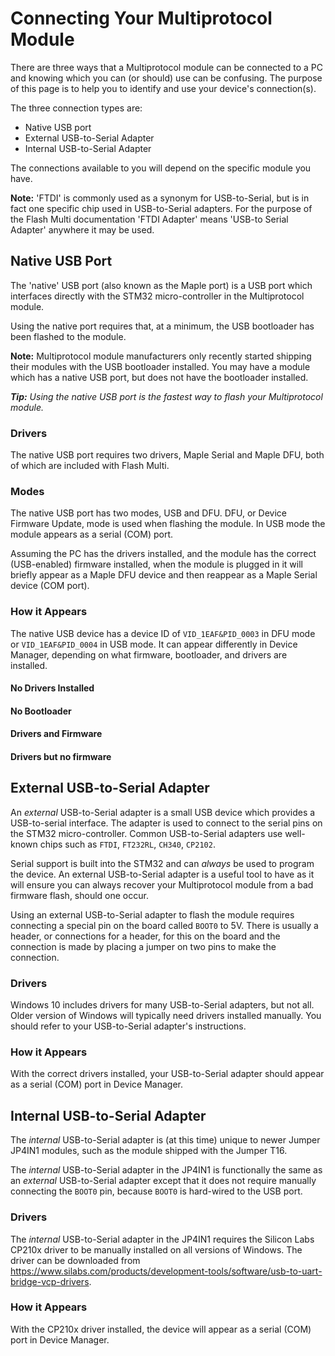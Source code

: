 # Connecting Your Multiprotocol Module
There are three ways that a Multiprotocol module can be connected to a PC and knowing which you can (or should) use can be confusing.  The purpose of this page is to help you to identify and use your device's connection(s).

The three connection types are:
* Native USB port
* External USB-to-Serial Adapter
* Internal USB-to-Serial Adapter

The connections available to you will depend on the specific module you have. 

**Note:** 'FTDI' is commonly used as a synonym for USB-to-Serial, but is in fact one specific chip used in USB-to-Serial adapters.  For the purpose of the Flash Multi documentation 'FTDI Adapter' means 'USB-to Serial Adapter' anywhere it may be used.

## Native USB Port
The 'native' USB port (also known as the Maple port) is a USB port which interfaces directly with the STM32 micro-controller in the Multiprotocol module.  

Using the native port requires that, at a minimum, the USB bootloader has been flashed to the module.

**Note:** Multiprotocol module manufacturers only recently started shipping their modules with the USB bootloader installed.  You may have a module which has a native USB port, but does not have the bootloader installed.

_**Tip:** Using the native USB port is the fastest way to flash your Multiprotocol module._

### Drivers
The native USB port requires two drivers, Maple Serial and Maple DFU, both of which are included with Flash Multi.

### Modes
The native USB port has two modes, USB and DFU.  DFU, or Device Firmware Update, mode is used when flashing the module. In USB mode the module appears as a serial (COM) port.

Assuming the PC has the drivers installed, and the module has the correct (USB-enabled) firmware installed, when the module is plugged in it will briefly appear as a Maple DFU device and then reappear as a Maple Serial device (COM port).  

### How it Appears
The native USB device has a device ID of `VID_1EAF&PID_0003` in DFU mode or `VID_1EAF&PID_0004` in USB mode.  It can appear differently in Device Manager, depending on what firmware, bootloader, and drivers are installed.

#### No Drivers Installed

#### No Bootloader

#### Drivers and Firmware

#### Drivers but no firmware

## External USB-to-Serial Adapter
An _external_ USB-to-Serial adapter is a small USB device which provides a USB-to-serial interface.  The adapter is used to connect to the serial pins on the STM32 micro-controller.  Common USB-to-Serial adapters use well-known chips such as `FTDI`, `FT232RL`, `CH340`, `CP2102`.

Serial support is built into the STM32 and can _always_ be used to program the device.  An external USB-to-Serial adapter is a useful tool to have as it will ensure you can always recover your Multiprotocol module from a bad firmware flash, should one occur.

Using an external USB-to-Serial adapter to flash the module requires connecting a special pin on the board called `BOOT0` to 5V.  There is usually a header, or connections for a header, for this on the board and the connection is made by placing a jumper on two pins to make the connection.

### Drivers
Windows 10 includes drivers for many USB-to-Serial adapters, but not all.  Older version of Windows will typically need drivers installed manually.  You should refer to your USB-to-Serial adapter's instructions.

### How it Appears
With the correct drivers installed, your USB-to-Serial adapter should appear as a serial (COM) port in Device Manager.

## Internal USB-to-Serial Adapter
The _internal_ USB-to-Serial adapter is (at this time) unique to newer Jumper JP4IN1 modules, such as the module shipped with the Jumper T16.

The _internal_ USB-to-Serial adapter in the JP4IN1 is functionally the same as an _external_ USB-to-Serial adapter except that it does not require manually connecting the `BOOT0` pin, because `BOOT0` is hard-wired to the USB port.

### Drivers
The _internal_ USB-to-Serial adapter in the JP4IN1 requires the Silicon Labs CP210x driver to be manually installed on all versions of Windows.  The driver can be downloaded from https://www.silabs.com/products/development-tools/software/usb-to-uart-bridge-vcp-drivers.

### How it Appears
With the CP210x driver installed, the device will appear as a serial (COM) port in Device Manager.
